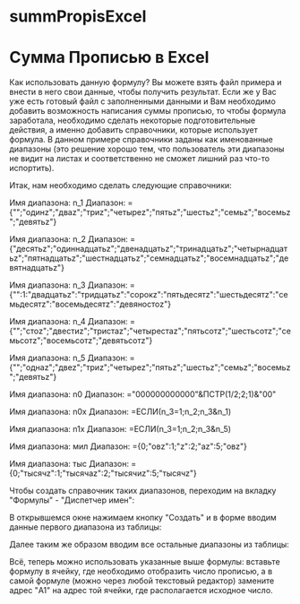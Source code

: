 # summPropisExcel
# Сумма Прописью в Excel

Как использовать данную формулу?
Вы можете взять файл примера и внести в него свои данные, чтобы получить результат.
Если же у Вас уже есть готовый файл с заполненными данными и Вам необходимо добавить возможность написания суммы прописью, то чтобы формула заработала, необходимо сделать некоторые подготовительные действия, а именно добавить справочники, которые использует формула. В данном примере справочники заданы как именованные диапазоны (это решение хорошо тем, что пользователь эти диапазоны не видит на листах и соответственно не сможет лишний раз что-то испортить).

Итак, нам необходимо сделать следующие справочники:

Имя диапазона: n_1
Диапазон: ={"";"одинz";"дваz";"триz";"четыреz";"пятьz";"шестьz";"семьz";"восемьz";"девятьz"}

Имя диапазона: n_2
Диапазон: ={"десятьz";"одиннадцатьz";"двенадцатьz";"тринадцатьz";"четырнадцатьz";"пятнадцатьz";"шестнадцатьz";"семнадцатьz";"восемнадцатьz";"девятнадцатьz"}

Имя диапазона: n_3
Диапазон: ={"":1:"двадцатьz":"тридцатьz":"сорокz":"пятьдесятz":"шестьдесятz":"семьдесятz":"восемьдесятz":"девяностоz"}

Имя диапазона: n_4
Диапазон: ={"";"стоz";"двестиz";"тристаz";"четырестаz";"пятьсотz";"шестьсотz";"семьсотz";"восемьсотz";"девятьсотz"}

Имя диапазона: n_5
Диапазон: ={"";"однаz";"двеz";"триz";"четыреz";"пятьz";"шестьz";"семьz";"восемьz";"девятьz"}

Имя диапазона: n0
Диапазон: ="000000000000"&ПСТР(1/2;2;1)&"00"

Имя диапазона: n0x
Диапазон: =ЕСЛИ(n_3=1;n_2;n_3&n_1)

Имя диапазона: n1x
Диапазон: =ЕСЛИ(n_3=1;n_2;n_3&n_5)

Имя диапазона: мил
Диапазон: ={0;"овz":1;"z":2;"аz":5;"овz"}

Имя диапазона: тыс
Диапазон: ={0;"тысячz":1;"тысячаz":2;"тысячиz":5;"тысячz"}

Чтобы создать справочник таких диапазонов, переходим на вкладку "Формулы" - "Диспетчер имен":



В открывшемся окне нажимаем кнопку "Создать" и в форме вводим данные первого диапазона из таблицы:



Далее таким же образом вводим все остальные диапазоны из таблицы:



Всё, теперь можно использовать указанные выше формулы: вставьте формулу в ячейку,
где необходимо отобразить число прописью, а в самой формуле (можно через любой текстовый редактор)
замените адрес "A1" на адрес той ячейки, где располагается исходное число.
